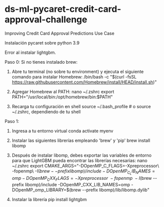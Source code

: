 # ds-ml-pycaret-credit-card-approval-challenge
Improving Credit Card Approval Predictions Use Case

Instalación pycaret sobre python 3.9

Error al instalar lightgbm.

Paso 0: Si no tienes instalado brew:

1. Abre tu terminal (no sobre tu environment)  y ejecuta el siguiente comando para instalar Homebrew:
/bin/bash -c "$(curl -fsSL https://raw.githubusercontent.com/Homebrew/install/HEAD/install.sh)"

2. Agregar Homebrew al PATH:
nano ~/.zshrc
export PATH="/usr/local/bin:/opt/homebrew/bin:$PATH"

3. Recarga tu configuración en shell
source ~/.bash_profile  # o source ~/.zshrc, dependiendo de tu shell

Paso 1:

1. Ingresa a tu entorno virtual
conda activate myenv

2. Instalar las siguientes librerías empleando 'brew' y 'pip'
brew install libomp

3. Después de instalar libomp, debes exportar las variables de entorno para que LightGBM pueda encontrar las librerías necesarias:
nano ~/.zshrc
export CMAKE_ARGS="-DOpenMP_C_FLAGS=-Xpreprocessor\ -fopenmp\ -I$(brew --prefix libomp)/include -DOpenMP_C_LIB_NAMES=omp -DOpenMP_CXX_FLAGS=-Xpreprocessor\ -fopenmp\ -I$(brew --prefix libomp)/include -DOpenMP_CXX_LIB_NAMES=omp -DOpenMP_omp_LIBRARY=$(brew --prefix libomp)/lib/libomp.dylib"

4. Instalar la librería
pip install lightgbm
